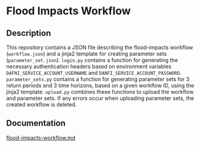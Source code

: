 # Flood Impacts Workflow

## Description
This repository contains a JSON file describing the flood-impacts workflow (`workflow.json`) and a jinja2 template for 
creating parameter sets (`parameter_set.json`). `login.py` contains a function for generating the necessary 
authentication headers based on environment variables `DAFNI_SERVICE_ACCOUNT_USERNAME` and 
`DANFI_SERVICE_ACCOUNT_PASSWORD`. `parameter_sets.py` contains a function for generating parameter sets for 3 return 
periods and 3 time horizons, based on a given workflow ID, using the jinja2 template. `upload.py` combines these 
functions to upload the workflow and parameter sets. If any errors occur when uploading parameter sets, the created 
workflow is deleted.

## Documentation
[flood-impacts-workflow.md](/docs/flood-impacts-workflow.md)

